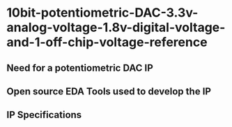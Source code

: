 # 10bit-potentiometric-DAC-3.3v-analog-voltage-1.8v-digital-voltage-and-1-off-chip-voltage-reference

## Need for a potentiometric DAC IP

## Open source EDA Tools used to develop the IP

## IP Specifications
